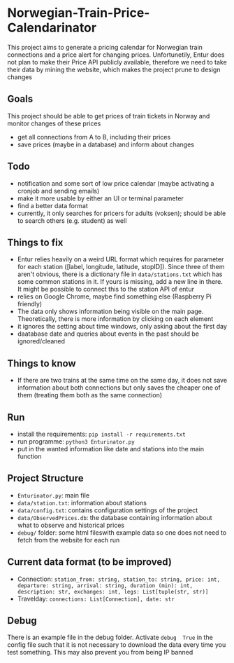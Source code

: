 # Norwegian-Train-Price-Calendarinator
This project aims to generate a pricing calendar for Norwegian train connections and a price alert for changing prices. Unfortunetily, Entur does not plan to make their Price API publicly available, therefore we need to take their data by mining the website, which makes the project prune to design changes

## Goals
This project should be able to get prices of train tickets in Norway and monitor changes of these prices
* get all connections from A to B, including their prices
* save prices (maybe in a database) and inform about changes

## Todo
* notification and some sort of low price calendar (maybe activating a cronjob and sending emails)
* make it more usable by either an UI or terminal parameter
* find a better data format
* currently, it only searches for pricers for adults (voksen); should be able to search others (e.g. student) as well

## Things to fix
* Entur relies heavily on a weird URL format which requires for parameter for each station ([label, longitude, latitude, stopID]). Since three of them aren't obvious, there is a dictionary file in ``data/stations.txt`` which has some common stations in it. If yours is missing, add a new line in there. It might be possible to connect this to the station API of entur
* relies on Google Chrome, maybe find something else (Raspberry Pi friendly)
* The data only shows information being visible on the main page. Theoretically, there is more information by clicking on each element
* it ignores the setting about time windows, only asking about the first day
* daatabase date and queries about events in the past should be ignored/cleaned

## Things to know
* If there are two trains at the same time on the same day, it does not save information about both connections but only saves the cheaper one of them (treating them both as the same connection)

## Run
* install the requirements: ```pip install -r requirements.txt```
* run programme: ```python3 Enturinator.py```
* put in the wanted information like date and stations into the main function

## Project Structure
* ``Enturinator.py``: main file
* ``data/station.txt``: information about stations
* ``data/config.txt``: contains configuration settings of the project
* ``data/ObservedPrices.db``: the database containing information about what to observe and historical prices
* ``debug/`` folder: some html fileswith example data so one does not need to fetch from the website for each run

## Current data format (to be improved)
* Connection: ```station_from: string, station_to: string, price: int, departure: string, arrival: string, duration (min): int, description: str, exchanges: int, legs: List[tuple(str, str)]```
* Travelday: ```connections: List[Connection], date: str```

## Debug
There is an example file in the debug folder. Activate ``debug  True`` in the config file such that it is not necessary to download the data every time you test something. This may also prevent you from being IP banned